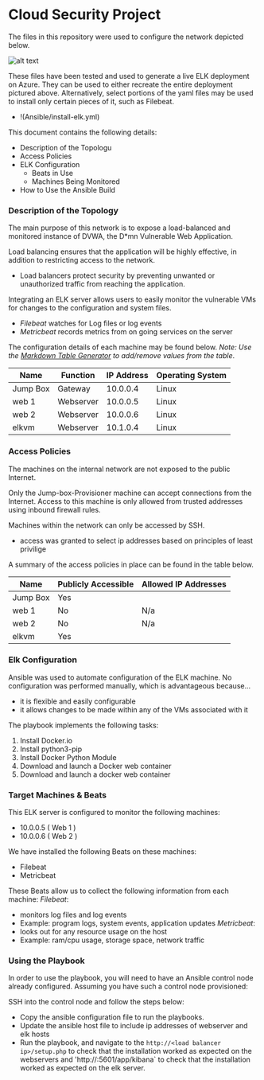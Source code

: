 # Cloud Security Project

The files in this repository were used to configure the network depicted below.

![alt text](https://github.com/howarddarryl55/Cloud-Security-Project/Diagram/Cloud_Screenshot_UT_Cyber_Security.png "Cloud Security Diagram")

These files have been tested and used to generate a live ELK deployment on Azure. They can be used to either recreate the entire deployment pictured above. Alternatively, select portions of the yaml files may be used to install only certain pieces of it, such as Filebeat.

  - !(Ansible/install-elk.yml)

This document contains the following details:
- Description of the Topologu
- Access Policies
- ELK Configuration
  - Beats in Use
  - Machines Being Monitored
- How to Use the Ansible Build


### Description of the Topology

The main purpose of this network is to expose a load-balanced and monitored instance of DVWA, the D*mn Vulnerable Web Application.

Load balancing ensures that the application will be highly effective, in addition to restricting access to the network.
- Load balancers protect security by preventing unwanted or unauthorized traffic from reaching the application. 

Integrating an ELK server allows users to easily monitor the vulnerable VMs for changes to the configuration and system files.
- *Filebeat* watches for Log files or log events
- *Metricbeat* records metrics from on going services on the server

The configuration details of each machine may be found below.
_Note: Use the [Markdown Table Generator](http://www.tablesgenerator.com/markdown_tables) to add/remove values from the table_.

| Name     | Function | IP Address | Operating System |
|----------|----------|------------|------------------|
| Jump Box | Gateway  | 10.0.0.4   | Linux            |
| web 1    | Webserver| 10.0.0.5   | Linux            |
| web 2    | Webserver| 10.0.0.6   | Linux            |
| elkvm    | Webserver| 10.1.0.4   | Linux            |

### Access Policies

The machines on the internal network are not exposed to the public Internet. 

Only the Jump-box-Provisioner machine can accept connections from the Internet. Access to this machine is only allowed from trusted addresses using inbound firewall rules.

Machines within the network can only be accessed by SSH.
- access was granted to select ip addresses based on principles of least privilige

A summary of the access policies in place can be found in the table below.

| Name     | Publicly Accessible | Allowed IP Addresses |
|----------|---------------------|----------------------|
| Jump Box | Yes                 | <redacted>           |
| web 1    | No                  | N/a                  |
| web 2    | No                  | N/a                  |
| elkvm    | Yes                 | <redacted>           |

 
### Elk Configuration

Ansible was used to automate configuration of the ELK machine. No configuration was performed manually, which is advantageous because...
- it is flexible and easily configurable
- it allows changes to be made within any of the VMs associated with it


The playbook implements the following tasks:
1) Install Docker.io 
2) Install python3-pip 
3) Install Docker Python Module 
4) Download and launch a Docker web container 
5) Download and launch a docker web container

### Target Machines & Beats
This ELK server is configured to monitor the following machines:
- 10.0.0.5 ( Web 1 )
- 10.0.0.6 ( Web 2 )


We have installed the following Beats on these machines:
- Filebeat
- Metricbeat

These Beats allow us to collect the following information from each machine:
*Filebeat*:
- monitors log files and log events
- Example: program logs, system events, application updates
*Metricbeat*:
- looks out for any resource usage on the host
- Example: ram/cpu usage, storage space, network traffic

### Using the Playbook
In order to use the playbook, you will need to have an Ansible control node already configured. Assuming you have such a control node provisioned: 

SSH into the control node and follow the steps below:
- Copy the ansible configuration file to run the playbooks.
- Update the ansible host file to include ip addresses of webserver and elk hosts
- Run the playbook, and navigate to the `http://<load balancer ip>/setup.php` to check that the installation worked as expected on the webservers and 'http://<elk ip>:5601/app/kibana` to check that the installation worked as expected on the elk server.
